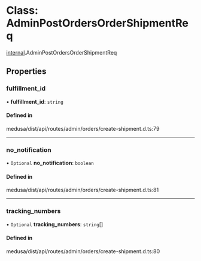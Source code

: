 # Class: AdminPostOrdersOrderShipmentReq

[internal](../modules/internal-14.md).AdminPostOrdersOrderShipmentReq

## Properties

### fulfillment\_id

• **fulfillment\_id**: `string`

#### Defined in

medusa/dist/api/routes/admin/orders/create-shipment.d.ts:79

___

### no\_notification

• `Optional` **no\_notification**: `boolean`

#### Defined in

medusa/dist/api/routes/admin/orders/create-shipment.d.ts:81

___

### tracking\_numbers

• `Optional` **tracking\_numbers**: `string`[]

#### Defined in

medusa/dist/api/routes/admin/orders/create-shipment.d.ts:80
